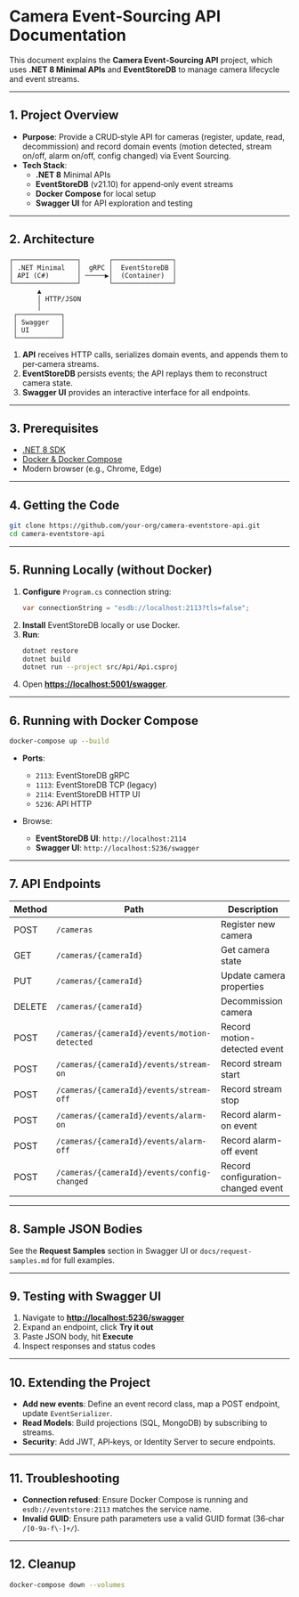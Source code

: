 # Camera Event‑Sourcing API Documentation

This document explains the **Camera Event‑Sourcing API** project, which uses **.NET 8 Minimal APIs** and **EventStoreDB** to manage camera lifecycle and event streams.

---

## 1. Project Overview

- **Purpose**: Provide a CRUD‑style API for cameras (register, update, read, decommission) and record domain events (motion detected, stream on/off, alarm on/off, config changed) via Event Sourcing.
- **Tech Stack**:
  - **.NET 8** Minimal APIs
  - **EventStoreDB** (v21.10) for append‑only event streams
  - **Docker Compose** for local setup
  - **Swagger UI** for API exploration and testing

---

## 2. Architecture

```plaintext
┌────────────────┐       ┌───────────────┐
│ .NET Minimal   │  gRPC │  EventStoreDB │
│ API (C#)       │ ─────▶│  (Container)  │
└────────────────┘       └───────────────┘
       ▲
       │ HTTP/JSON
       │
 ┌───────────┐
 │ Swagger   │
 │ UI        │
 └───────────┘
```

1. **API** receives HTTP calls, serializes domain events, and appends them to per‑camera streams.
2. **EventStoreDB** persists events; the API replays them to reconstruct camera state.
3. **Swagger UI** provides an interactive interface for all endpoints.

---

## 3. Prerequisites

- [.NET 8 SDK](https://dotnet.microsoft.com/download)
- [Docker & Docker Compose](https://docs.docker.com/compose/)
- Modern browser (e.g., Chrome, Edge)

---

## 4. Getting the Code

```bash
git clone https://github.com/your-org/camera-eventstore-api.git
cd camera-eventstore-api
```

---

## 5. Running Locally (without Docker)

1. **Configure** `Program.cs` connection string:
   ```csharp
   var connectionString = "esdb://localhost:2113?tls=false";
   ```
2. **Install** EventStoreDB locally or use Docker.
3. **Run**:
   ```bash
   dotnet restore
   dotnet build
   dotnet run --project src/Api/Api.csproj
   ```
4. Open [**https://localhost:5001/swagger**](https://localhost:5001/swagger).

---

## 6. Running with Docker Compose

```bash
docker-compose up --build
```

- **Ports**:

  - `2113`: EventStoreDB gRPC
  - `1113`: EventStoreDB TCP (legacy)
  - `2114`: EventStoreDB HTTP UI
  - `5236`: API HTTP

- Browse:

  - **EventStoreDB UI**: `http://localhost:2114`
  - **Swagger UI**:   `http://localhost:5236/swagger`

---

## 7. API Endpoints

| Method | Path                                         | Description                        |
| ------ | -------------------------------------------- | ---------------------------------- |
| POST   | `/cameras`                                   | Register new camera                |
| GET    | `/cameras/{cameraId}`                        | Get camera state                   |
| PUT    | `/cameras/{cameraId}`                        | Update camera properties           |
| DELETE | `/cameras/{cameraId}`                        | Decommission camera                |
| POST   | `/cameras/{cameraId}/events/motion-detected` | Record motion-detected event       |
| POST   | `/cameras/{cameraId}/events/stream-on`       | Record stream start                |
| POST   | `/cameras/{cameraId}/events/stream-off`      | Record stream stop                 |
| POST   | `/cameras/{cameraId}/events/alarm-on`        | Record alarm-on event              |
| POST   | `/cameras/{cameraId}/events/alarm-off`       | Record alarm-off event             |
| POST   | `/cameras/{cameraId}/events/config-changed`  | Record configuration-changed event |

---

## 8. Sample JSON Bodies

See the **Request Samples** section in Swagger UI or `docs/request-samples.md` for full examples.

---

## 9. Testing with Swagger UI

1. Navigate to [**http://localhost:5236/swagger**](http://localhost:5236/swagger)
2. Expand an endpoint, click **Try it out**
3. Paste JSON body, hit **Execute**
4. Inspect responses and status codes

---

## 10. Extending the Project

- **Add new events**: Define an event record class, map a POST endpoint, update `EventSerializer`.
- **Read Models**: Build projections (SQL, MongoDB) by subscribing to streams.
- **Security**: Add JWT, API‑keys, or Identity Server to secure endpoints.

---

## 11. Troubleshooting

- **Connection refused**: Ensure Docker Compose is running and `esdb://eventstore:2113` matches the service name.
- **Invalid GUID**: Ensure path parameters use a valid GUID format (36‑char `/[0-9a-f\-]+/`).

---

## 12. Cleanup

```bash
docker-compose down --volumes
```

